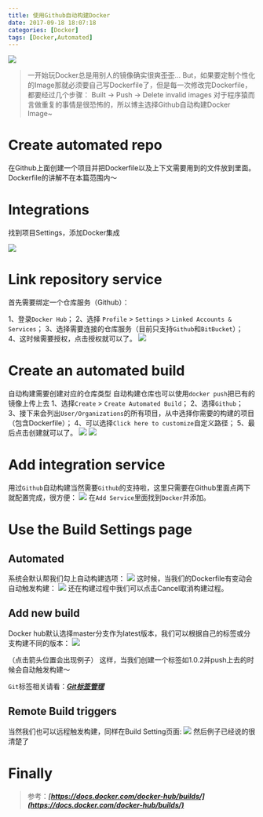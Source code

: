 ```yaml
---
title: 使用Github自动构建Docker
date: 2017-09-18 18:07:18
categories: [Docker]
tags: [Docker,Automated]
---
```


![](http://ojoba1c98.bkt.clouddn.com/ima/docker-automated-built/github-docker.jpg)

> 一开始玩Docker总是用别人的镜像确实很爽~~歪歪~~...
> But，如果要定制个性化的Image那就必须要自己写Dockerfile了，但是每一次修改完Dockerfile，都要经过几个步骤：
> Built -> Push -> Delete invalid images
> 对于程序猿而言做重复的事情是很恐怖的，所以博主选择Github自动构建Docker Image~

<!--more-->

# Create automated repo
在Github上面创建一个项目并把Dockerfile以及上下文需要用到的文件放到里面。
Dockerfile的讲解不在本篇范围内～

# Integrations

找到项目Settings，添加Docker集成

![](http://ojoba1c98.bkt.clouddn.com/ima/docker-automated-built/github-docker-server.png)

# Link repository service
首先需要绑定一个仓库服务（Github）：

1、登录`Docker Hub`；
2、选择 `Profile` > `Settings` > `Linked Accounts & Services`；
3、选择需要连接的仓库服务（目前只支持`Github`和`BitBucket`）；
4、这时候需要授权，点击授权就可以了。
![](http://ojoba1c98.bkt.clouddn.com/ima/docker-automated-built/add-repo-service.png)

# Create an automated build
自动构建需要创建对应的仓库类型
自动构建仓库也可以使用`docker push`把已有的镜像上传上去
1、选择`Create` > `Create Automated Build`；
2、选择`Github`；
3、接下来会列出`User/Organizations`的所有项目，从中选择你需要的构建的项目（包含Dockerfile）；
4、可以选择`Click here to customize`自定义路径；
5、最后点击创建就可以了。
![](http://ojoba1c98.bkt.clouddn.com/ima/docker-automated-built/create-automated.png)
![](http://ojoba1c98.bkt.clouddn.com/ima/docker-automated-built/creating.png)

# Add integration service
用过`Github`自动构建当然需要`Github`的支持啦，这里只需要在Github里面点两下就配置完成，很方便：
![](http://ojoba1c98.bkt.clouddn.com/ima/docker-automated-built/add-integrations.png)
在`Add Service`里面找到`Docker`并添加。

# Use the Build Settings page
## Automated
系统会默认帮我们勾上自动构建选项：
![](http://ojoba1c98.bkt.clouddn.com/ima/docker-automated-built/aotumated-setting.png)
这时候，当我们的Dockerfile有变动会自动触发构建：
![](http://ojoba1c98.bkt.clouddn.com/ima/docker-automated-built/building.png)
还在构建过程中我们可以点击Cancel取消构建过程。

## Add new build
Docker hub默认选择master分支作为latest版本，我们可以根据自己的标签或分支构建不同的版本：
![](http://ojoba1c98.bkt.clouddn.com/ima/docker-automated-built/add-build.png)

（点击箭头位置会出现例子）
这样，当我们创建一个标签如1.0.2并push上去的时候会自动触发构建～

`Git`标签相关请看：***[Git标签管理](/2017/note-of-learning-git/#标签管理)***

## Remote Build triggers
当然我们也可以远程触发构建，同样在Build Setting页面:
![](http://ojoba1c98.bkt.clouddn.com/ima/docker-automated-built/remote-trigger.png)
然后例子已经说的很清楚了

# Finally
> 参考：***[https://docs.docker.com/docker-hub/builds/](https://docs.docker.com/docker-hub/builds/)***